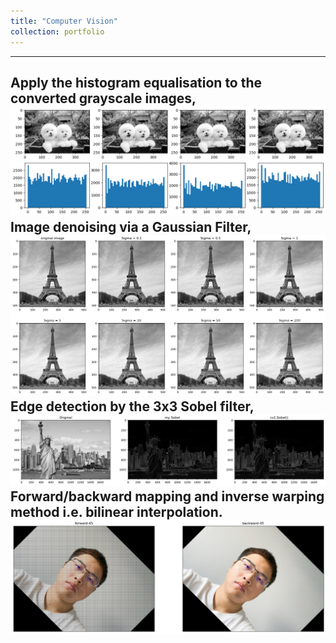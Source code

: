 ```yaml
---
title: "Computer Vision"
collection: portfolio
---
```


---
Apply the histogram equalisation to the converted grayscale images,
<br/><img src='/images/histogram.png'> Image denoising via a Gaussian Filter, <img src='/images/gaussianfilter.png'> Edge detection by the 3x3 Sobel filter, <img src='/images/sobel.png'> Forward/backward mapping and inverse warping method i.e. bilinear interpolation. <img src='/images/rotation.png'>
---
